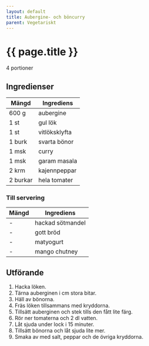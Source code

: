 ```yaml
---
layout: default
title: Aubergine- och böncurry
parent: Vegetariskt
---
```


# {{ page.title }}

4 portioner
## Ingredienser

Mängd|Ingrediens
------------ | -------------
600 g|aubergine
1 st|gul lök
1 st|vitlöksklyfta
1 burk|svarta bönor
1 msk|curry
1 msk|garam masala
2 krm|kajennpeppar
2 burkar|hela tomater

### Till servering

Mängd| Ingrediens
------------ | -------------
\-|hackad sötmandel
\-|gott bröd
\-|matyogurt
\-|mango chutney


## Utförande
1. Hacka löken.
2. Tärna auberginen i cm stora bitar.
3. Häll av bönorna.
4. Fräs löken tillsammans med kryddorna.
5. Tillsätt auberginen och stek tills den fått lite färg.
6. Rör ner tomaterna och 2 dl vatten.
7. Låt sjuda under lock i 15 minuter.
8. Tillsätt bönorna och låt sjuda lite mer.
9. Smaka av med salt, peppar och de övriga kryddorna.
